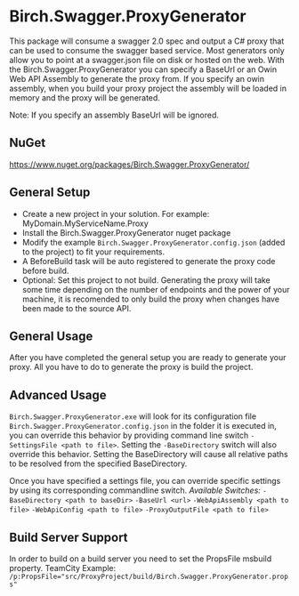 Birch.Swagger.ProxyGenerator
===================================
This package will consume a swagger 2.0 spec and output a C# proxy that can be used to consume the swagger based service.
Most generators only allow you to point at a swagger.json file on disk or hosted on the web.  With the Birch.Swagger.ProxyGenerator you can specify a BaseUrl or an Owin Web API Assembly to generate the proxy from.
If you specify an owin assembly, when you build your proxy project the assembly will be loaded in memory and the proxy will be generated.

Note: If you specify an assembly BaseUrl will be ignored.


NuGet
-----------------------------------
https://www.nuget.org/packages/Birch.Swagger.ProxyGenerator/


General Setup
-----------------------------------
* Create a new project in your solution. For example: MyDomain.MyServiceName.Proxy
* Install the Birch.Swagger.ProxyGenerator nuget package
* Modify the example `Birch.Swagger.ProxyGenerator.config.json` (added to the project) to fit your requirements.
* A BeforeBuild task will be auto registered to generate the proxy code before build.
* Optional: Set this project to not build.  Generating the proxy will take some time depending on the number of endpoints and the power of your machine, it is recomended to only build the proxy when changes have been made to the source API.


General Usage
-----------------------------------
After you have completed the general setup you are ready to generate your proxy.
All you have to do to generate the proxy is build the project.


Advanced Usage
-----------------------------------
`Birch.Swagger.ProxyGenerator.exe` will look for its configuration file `Birch.Swagger.ProxyGenerator.config.json` in the folder it is executed in, you can override this behavior by providing command line switch `-SettingsFile <path to file>`.
Setting the `-BaseDirectory` switch will also override this behavior.  Setting the BaseDirectory will cause all relative paths to be resolved from the specified BaseDirectory.

Once you have specified a settings file, you can override specific settings by using its corresponding commandline switch.
*Available Switches:*
`-BaseDirectory <path to baseDir>`
`-BaseUrl <url>`
`-WebApiAssembly <path to file>`
`-WebApiConfig <path to file>`
`-ProxyOutputFile <path to file>`


Build Server Support
-----------------------------------
In order to build on a build server you need to set the PropsFile msbuild property.
TeamCity Example: `/p:PropsFile="src/ProxyProject/build/Birch.Swagger.ProxyGenerator.props"`